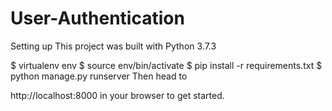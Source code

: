 # User-Authentication

Setting up
This project was built with Python 3.7.3

$ virtualenv env
$ source env/bin/activate
$ pip install -r requirements.txt
$ python manage.py runserver
Then head to

http://localhost:8000 in your browser to get started.
